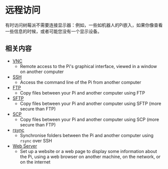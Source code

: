 # 远程访问

有时访问树莓派不需要连接显示器：例如，一些如机器人的Pi嵌入，如果你像查看一些信息的时候，或者可能您没有一个显示设备。

## 相关内容

- [VNC](vnc/README.md)
    - Remote access to the Pi's graphical interface, viewed in a window on another computer
- [SSH](ssh/README.md)
    - Access the command line of the Pi from another computer
- [FTP](ftp.md)
    - Copy files between your Pi and another computer using FTP
- [SFTP](ssh/sftp.md)
    - Copy files between your Pi and another computer using SFTP (more secure than FTP)
- [SCP](ssh/scp.md)
    - Copy files between your Pi and another computer using SCP (more secure than FTP)
- [rsync](ssh/rsync.md)
    - Synchronise folders between the Pi and another computer using `rsync` over SSH
- [Web Server](web-server/README.md)
    - Set up a website or a web page to display some information about the Pi, using a web browser on another machine, on the network, or on the internet
